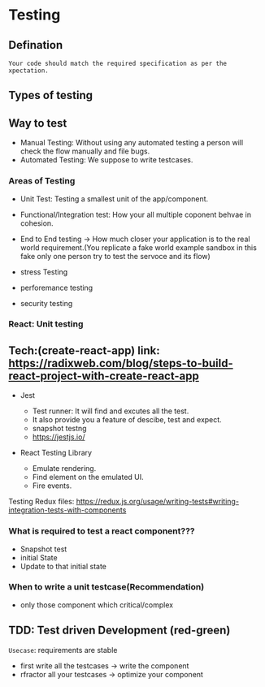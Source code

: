 # Testing 
## Defination
    Your code should match the required specification as per the xpectation.

## Types of testing
## Way to test
* Manual Testing: Without using any automated testing a person will check the flow manually and file bugs.
* Automated Testing: We suppose to write testcases.

### Areas of Testing
* Unit Test: Testing a smallest unit of the app/component.
* Functional/Integration test: How your all multiple coponent behvae in cohesion.
* End to End testing ->  How much closer your application is to the real world requirement.(You replicate a fake world example sandbox in this fake only one person try to test the servoce and its flow)

* stress Testing
* perforemance testing 
* security testing


### React: Unit testing
## Tech:(create-react-app) link: https://radixweb.com/blog/steps-to-build-react-project-with-create-react-app

* Jest
    * Test runner: It will find and excutes all the test.
    * It also provide you a feature of descibe, test and expect. 
    * snapshot testng
    * https://jestjs.io/

* React Testing Library
    * Emulate rendering.
    * Find element on the emulated UI.
    * Fire events.

Testing Redux files: https://redux.js.org/usage/writing-tests#writing-integration-tests-with-components
    
### What is required to test a react component???
* Snapshot test
* initial State
* Update to that initial state   

### When to write a unit testcase(Recommendation)
* only those component which critical/complex

## TDD: Test driven Development (red-green)
`Usecase`: requirements are stable
* first write all the testcases -> write the component
* rfractor all your testcases -> optimize your component
